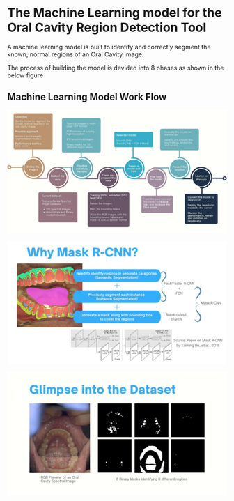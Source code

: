# The Machine Learning model for the Oral Cavity Region Detection Tool

A machine learning model is built to identify and correctly segment the known, normal regions of an Oral Cavity image.

The process of building the model is devided into 8 phases as shown in the below figure

## Machine Learning Model Work Flow
![workflow](workflow_r.jpg)

![maskrcnn](maskrcnn_r.jpg)

![dataset](dataset_r.jpg)
